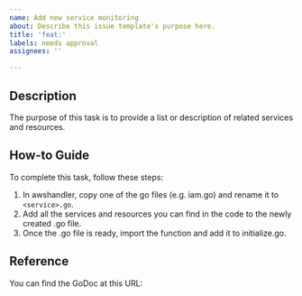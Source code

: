 ```yaml
---
name: Add new service monitoring
about: Describe this issue template's purpose here.
title: 'feat:'
labels: needs approval
assignees: ''

---
```


## Description
The purpose of this task is to provide a list or description of <SERVICE NAME> related services and resources. 

## How-to Guide
To complete this task, follow these steps:
1. In awshandler, copy one of the go files (e.g. iam.go) and rename it to `<service>.go`.
2. Add all the services and resources you can find in the code to the newly created .go file.
3. Once the .go file is ready, import the function and add it to initialize.go.

## Reference
You can find the GoDoc at this URL: <SERVICE REFERENCE URL>
